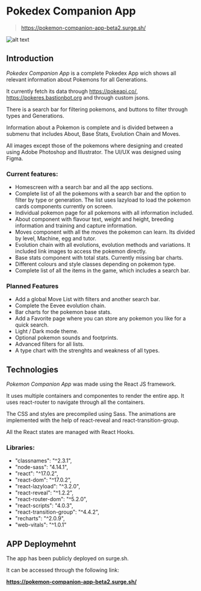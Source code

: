 # Pokedex Companion App
> https://pokemon-companion-app-beta2.surge.sh/

![alt text](https://github.com/Vinjas/pokedex-companion-app/tree/main/screenshots/pokemon-list.jpg?raw=true)

## Introduction
*Pokedex Companion App* is a complete Pokedex App wich shows all relevant information about Pokemons for all Generations.

It currently fetch its data through https://pokeapi.co/, https://pokeres.bastionbot.org and through custom jsons.

There is a search bar for filtering pokemons, and buttons to filter through types and Generations.

Information about a Pokemon is complete and is divided between a submenu that includes About, Base Stats, Evolution Chain and Moves.

All images except those of the pokemons where designing and created using Adobe Photoshop and Illustrator. The UI/UX was designed using Figma.

### Current features:
* Homescreen with a search bar and all the app sections.
* Complete list of all the pokemons with a search bar and the option to filter by type or generation. The list uses lazyload to load the pokemon cards components currently on screen.
* Individual pokemon page for all pokemons with all information included.
* About component with flavour text, weight and height, breeding information and training and capture information.
* Moves component with all the moves the pokemon can learn. Its divided by level, Machine, egg and tutor.
* Evolution chain with all evolutions, evolution methods and variations. It included link images to access the pokemon directly.
* Base stats component with total stats. Currently missing bar charts.
* Different colours and style classes depending on pokemon type.
* Complete list of all the items in the game, which includes a search bar.

### Planned Features
* Add a global Move List with filters and another search bar.
* Complete the Eevee evolution chain.
* Bar charts for the pokemon base stats.
* Add a Favorite page where you can store any pokemon you like for a quick search.
* Light / Dark mode theme.
* Optional pokemon sounds and footprints.
* Advanced filters for all lists.
* A type chart with the strenghts and weakness of all types.

## Technologies
*Pokemon Companion App* was made using the React JS framework.

It uses multiple containers and componentes to render the entire app. It uses react-router to navigate through all the containers.

The CSS and styles are precompiled using Sass. The animations are implemented with the help of react-reveal and react-transition-group.

All the React states are managed with React Hooks.

### Libraries:
* "classnames": "^2.3.1",
* "node-sass": "4.14.1",
* "react": "^17.0.2",
* "react-dom": "^17.0.2",
* "react-lazyload": "^3.2.0",
* "react-reveal": "^1.2.2",
* "react-router-dom": "^5.2.0",
* "react-scripts": "4.0.3",
* "react-transition-group": "^4.4.2",
* "recharts": "^2.0.9",
* "web-vitals": "^1.0.1"

## APP Deploymehnt
The app has been publicly deployed on surge.sh.

It can be accessed through the following link:

**https://pokemon-companion-app-beta2.surge.sh/**
